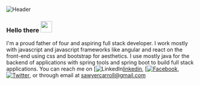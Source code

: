![Header](https://i.imgur.com/GppbiXE.png "Header")

### Hello there <img src="https://raw.githubusercontent.com/MartinHeinz/MartinHeinz/master/wave.gif" width="30px">

I'm a proud father of four and aspiring full stack developer.  I work mostly with javascript and javascript frameworks like angular and react on the front-end using css and bootstrap for aesthetics.  I use mostly java for the backend of applications with spring tools and spring boot to build full stack applications.  You can reach me on [![LinkedIn][3.1][linkedin], [[![Facebook][1.1]][facebook], [![Twitter][2.1]][twitter], or through email at sawyercarroll@gmail.com 

<!--
**Number279/Number279** is a ✨ _special_ ✨ repository because its `README.md` (this file) appears on your GitHub profile.

<a href="https://github.com/Number279/Number279">
<img align="center" src="https://github-readme-stats.vercel.app/api/top-langs/?username=Number279&hide=html&title_color=ffffff&text_color=c9cacc&icon_color=2bbc8a&bg_color=1d1f21" />
  </a>
  
  <!---Links --->
  [facebook]: https://www.facebook.com/sawyer.carroll.7
  [twitter]: https://twitter.com/SawyerCarroll3
  [linkedin]: https://www.linkedin.com/in/sawyer-carroll-240634206/
  
   <!---Icons --->
   
   [1.1]:  https://i.imgur.com/aqZtGNJ.png
   [2.1]: https://i.imgur.com/YevSeVs.png
   [3.1]: https://i.imgur.com/4pIDj6t.png
   
